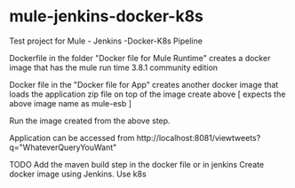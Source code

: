 # mule-jenkins-docker-k8s
Test project for Mule - Jenkins -Docker-K8s Pipeline

Dockerfile in the folder "Docker file for Mule Runtime" creates a docker image that has the mule run time 3.8.1 community edition

Docker file in the "Docker file for App" creates another docker image that loads the application zip file on top of the image create above [ expects the above image name as mule-esb ]

Run the image created from the above step.

Application can be accessed from http://localhost:8081/viewtweets?q="WhateverQueryYouWant"


TODO
  Add the maven build step in the docker file or in jenkins
  Create docker image using Jenkins.
  Use k8s
  

